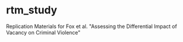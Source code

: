 # rtm_study
Replication Materials for Fox et al. "Assessing the Differential Impact of Vacancy on Criminal Violence"
